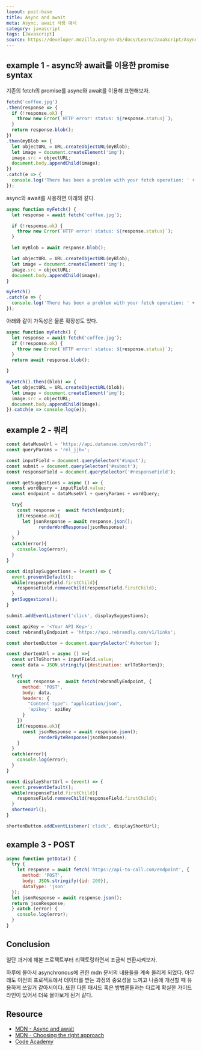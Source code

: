 ```yaml
---
layout: post-base
title: Async and await
meta: Async, await 사용 예시
category: javascript
tags: [Javascript]
source: https://developer.mozilla.org/en-US/docs/Learn/JavaScript/Asynchronous/Async_await
---
```


## example 1 - async와 await를 이용한 promise syntax

기존의 fetch의 promise를 async와 await를 이용해 표현해보자.

```js
fetch('coffee.jpg')
.then(response => {
  if (!response.ok) {
    throw new Error(`HTTP error! status: ${response.status}`);
  }
  return response.blob();
})
.then(myBlob => {
  let objectURL = URL.createObjectURL(myBlob);
  let image = document.createElement('img');
  image.src = objectURL;
  document.body.appendChild(image);
})
.catch(e => {
  console.log('There has been a problem with your fetch operation: ' + e.message);
});
```

async와 await를 사용하면 아래와 같다.

```js
async function myFetch() {
  let response = await fetch('coffee.jpg');

  if (!response.ok) {
    throw new Error(`HTTP error! status: ${response.status}`);
  }

  let myBlob = await response.blob();

  let objectURL = URL.createObjectURL(myBlob);
  let image = document.createElement('img');
  image.src = objectURL;
  document.body.appendChild(image);
}

myFetch()
.catch(e => {
  console.log('There has been a problem with your fetch operation: ' + e.message);
});
```

아래와 같이 가독성은 물론 확장성도 있다.

```js
async function myFetch() {
  let response = await fetch('coffee.jpg');
  if (!response.ok) {
    throw new Error(`HTTP error! status: ${response.status}`);
  }
  return await response.blob();

}

myFetch().then((blob) => {
  let objectURL = URL.createObjectURL(blob);
  let image = document.createElement('img');
  image.src = objectURL;
  document.body.appendChild(image);
}).catch(e => console.log(e));
```

## example 2 - 쿼리

```js
const dataMuseUrl = 'https://api.datamuse.com/words?';
const queryParams = 'rel_jjb=';

const inputField = document.querySelector('#input');
const submit = document.querySelector('#submit');
const responseField = document.querySelector('#responseField');

const getSuggestions = async () => {
  const wordQuery = inputField.value;
  const endpoint = dataMuseUrl + queryParams + wordQuery;

  try{
    const response =  await fetch(endpoint);
    if(response.ok){
      let jsonResponse = await response.json();
			renderWordResponse(jsonResponse);
    }
  }
  catch(error){
    console.log(error);
  }
}

const displaySuggestions = (event) => {
  event.preventDefault();
  while(responseField.firstChild){
    responseField.removeChild(responseField.firstChild);
  }
  getSuggestions();
}

submit.addEventListener('click', displaySuggestions);

const apiKey = '<Your API Key>';
const rebrandlyEndpoint = 'https://api.rebrandly.com/v1/links';

const shortenButton = document.querySelector('#shorten');

const shortenUrl = async () =>{
  const urlToShorten = inputField.value;
  const data = JSON.stringify({destination: urlToShorten});

  try{
    const response =  await fetch(rebrandlyEndpoint, {
      method: 'POST',
      body: data,
      headers: {
        "Content-type": "application/json",
        'apikey': apiKey
      }
    })
    if(response.ok){
      const jsonResponse = await response.json();
			renderByteResponse(jsonResponse);
    }
  }
  catch(error){
    console.log(error);
  }
}

const displayShortUrl = (event) => {
  event.preventDefault();
  while(responseField.firstChild){
    responseField.removeChild(responseField.firstChild);
  }
  shortenUrl();
}

shortenButton.addEventListener('click', displayShortUrl);
```

## example 3 - POST

```js
async function getData() {
  try {
    let response = await fetch('https://api-to-call.com/endpoint', { 
      method: 'POST', 
      body: JSON.stringify({id: 200}), 
      dataType: 'json'
  });
  let jsonResponse = await response.json();
  return jsonResponse;
  } catch (error) {
    console.log(error);
  }
}
```

## Conclusion

일단 과거에 해본 프로젝트부터 리펙토링하면서 조금씩 변환시켜보자. 

하루에 몰아서 asynchronous에 관한 mdn 문서의 내용들을 계속 올리게 되었다. 아무래도 이전의 프로젝트에서 데이터를 받는 과정의 중요성을 느끼고 나중에 개선할 때 유용하게 쓰일거 같아서이다. 또한 다른 매서드 혹은 방법론들과는 다르게 확실한 가이드 라인이 있어서 더욱 몰아보게 된거 같다.

## Resource

- [MDN - Async and await](https://developer.mozilla.org/en-US/docs/Learn/JavaScript/Asynchronous/Async_await)
- [MDN - Choosing the right approach](https://developer.mozilla.org/en-US/docs/Learn/JavaScript/Asynchronous/Choosing_the_right_approach)
- [Code Academy](codecademy.com)
